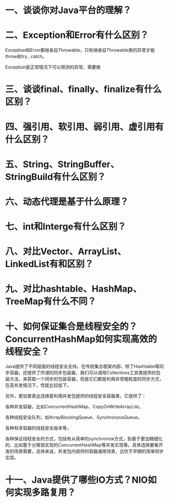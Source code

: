 # 一、谈谈你对Java平台的理解？



# 二、Exception和Error有什么区别？

Exception和Error都继承自Throwable，只有继承自Throwable类的异常才能throw和try...catch。

Exception是正常情况下可以预测的异常，需要做



# 三、谈谈final、finally、finalize有什么区别？



# 四、强引用、软引用、弱引用、虚引用有什么区别？



# 五、String、StringBuffer、StringBuild有什么区别？



# 六、动态代理是基于什么原理？



# 七、int和Interge有什么区别？



# 八、对比Vector、ArrayList、LinkedList有和区别？



# 九、对比hashtable、HashMap、TreeMap有什么不同？



# 十、如何保证集合是线程安全的？ConcurrentHashMap如何实现高效的线程安全？

Java提供了不同层面的线程安全支持。在传统集合框架内部，除了Hashtable等同步容器，还提供了所谓的同步包装器，我们可以调用Collections工具类提供的包装方法，来获取一个同步的包装容器，但是它们都是利用非常粗粒度的同步方式，在高并发情况下，性能比较低下。

另外，更加普表达选择是利用并发包提供的线程安全容器类，它提供了：

各种并发容器，比如ConcurrentHashMap、CopyOnWriteArrayList。

各种线程安全队列，如ArrayBlockingQueue、SynchronousQueue。

各种有序容器的线程安全版本等。

各种保证线程安全的方式，包括有从简单的synchronize方式，到基于更加精细化的，比如基于分离锁实现的ConcurrentHashMap等并发实现等。具体选择要看开发的场景需要，总体来说，并发包内提供的容器通用场景，远优于早期的简单同步实现。



# 十一、Java提供了哪些IO方式？NIO如何实现多路复用？








